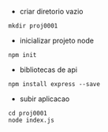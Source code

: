 - criar diretorio vazio
````
mkdir proj0001
````

- inicializar projeto node
 ````
 npm init
 ````
 
 - bibliotecas de api
 ````
 npm install express --save
 ````
 
 - subir aplicacao
 ````
 cd proj0001
 node index.js
 ````